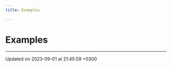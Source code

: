 ```yaml
---
title: Examples

---
```


# Examples







-------------------------------

Updated on 2023-09-01 at 21:45:59 +0300
